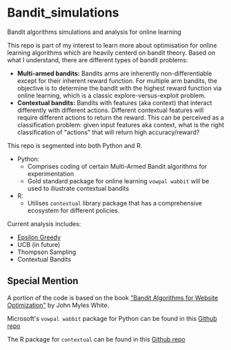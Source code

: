 # Bandit_simulations
Bandit algorithms simulations and analysis for online learning

This repo is part of my interest to learn more about optimisation for online learning algorithms which are heavily centerd on bandit theory. Based on what I understand, there are different types of bandit problems:
- __Multi-armed bandits:__ Bandits arms are inherently non-differentiable except for their inherent reward function. For multiple arm bandits, the objective is to determine the bandit with the highest reward function via online learning, which is a classic explore-versus-exploit problem.
- __Contextual bandits:__ Bandits with features (aka context) that interact differently with different actions. Different contextual features will require different actions to return the reward. This can be perceived as a classification problem: given input features aka context, what is the right classification of "actions" that will return high accuracy/reward?

This repo is segmented into both Python and R.
- Python: 
    - Comprises coding of certain Multi-Armed Bandit algorithms for experimentation
    - Gold standard package for online learning `vowpal wabbit` will be used to illustrate contextual bandits
- R: 
    - Utilises `contextual` library package that has a comprehensive ecosystem for different policies.

Current analysis includes:
- [Epsilon Greedy](https://github.com/kfoofw/bandit_simulations/blob/master/analysis/eps-greedy.md)
- UCB (in future)
- Thompson Sampling
- Contextual Bandits

## Special Mention
A portion of the code is based on the book ["Bandit Algorithms for Website Optimization"](https://www.oreilly.com/library/view/bandit-algorithms-for/9781449341565/) by John Myles White.

Microsoft's `vowpal wabbit` package for Python can be found in this [Github repo](https://github.com/VowpalWabbit/vowpal_wabbit)

The R package for `contextual` can be found in this [Github repo](https://github.com/Nth-iteration-labs/contextual)



